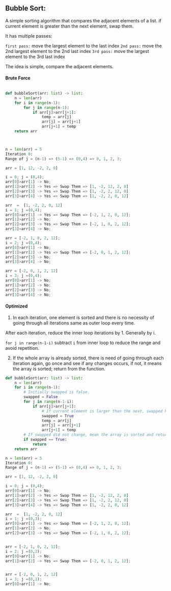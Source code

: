 ## Bubble Sort:

A simple sorting algorithm that compares the adjacent elements of a list.
if current element is greater than the next element, swap them.

It has multiple passes:

`first pass:` move the largest element to the last index
`2nd pass:` move the 2nd largest element to the 2nd last index
`3rd pass:` move the largest element to the 3rd last index

The idea is simple, compare the adjacent elements.

#### Brute Force

```py

def bubbleSort(arr: list) -> list:
    n = len(arr)
    for i in range(n-1):
        for j in range(n-1):
            if arr[j]>arr[j+1]:
                temp = arr[j]
                arr[j] = arr[j+1]
                arr[j+1] = temp
    return arr



n = len(arr) = 5
Iteration 0:
Range of j = (n-1) => (5-1) => (0,4) => 0, 1, 2, 3;

arr = [1, 12, -2, 2, 0]

i = 0; j = (0,4);
arr[0]>arr[1] -> No;
arr[1]>arr[2] -> Yes => Swap Them => [1, -2, 12, 2, 0]
arr[2]>arr[3] -> Yes => Swap Them => [1, -2, 2, 12, 0]
arr[3]>arr[4] -> Yes => Swap Them => [1, -2, 2, 0, 12]

arr  =  [1, -2, 2, 0, 12]
i = 1; j =(0,4);
arr[0]>arr[1] -> Yes => Swap Them => [-2, 1, 2, 0, 12];
arr[1]>arr[2] -> No;
arr[2]>arr[3] -> Yes => Swap Them => [-2, 1, 0, 2, 12];
arr[3]>arr[4] -> No;

arr = [-2, 1, 0, 2, 12];
i = 2; j =(0,4);
arr[0]>arr[1] -> No;
arr[1]>arr[2] -> Yes => Swap Them => [-2, 0, 1, 2, 12];
arr[2]>arr[3] -> No;
arr[3]>arr[4] -> No;

arr = [-2, 0, 1, 2, 12]
i = 3; j =(0,4);
arr[0]>arr[1] -> No;
arr[1]>arr[2] -> No;
arr[2]>arr[3] -> No;
arr[3]>arr[4] -> No;

```

#### Optimized

1. In each iteration, one element is sorted and there is no necessity of going through all iterations same as outer loop every time.

After each iteration, reduce the inner loop iterations by 1. Generally by i.

`for j in range(n-1-i)` subtract `i` from inner loop to reduce the range and avoid repetition.

2. If the whole array is already sorted, there is need of going through each iteration again, go once and see if any changes occurs, if not, it means the array is sorted; return from the function.

```py
def bubbleSort(arr: list) -> list:
    n = len(arr)
    for i in range(n-1):
        # Initially swapped is false.
        swapped = False
        for j in range(n-1-i):
            if arr[j]>arr[j+1]:
                # If current element is larger than the next, swapped happened, make it true.
                swapped = True
                temp = arr[j]
                arr[j] = arr[j+1]
                arr[j+1] = temp
        # If swapped did not change, mean the array is sorted and return from the function.
        if swapped == True:
            return
    return arr

```

```py
n = len(arr) = 5
Iteration 0:
Range of j = (n-1) => (5-1) => (0,4) => 0, 1, 2, 3;

arr = [1, 12, -2, 2, 0]

i = 0; j = (0,4);
arr[0]>arr[1] -> No;
arr[1]>arr[2] -> Yes => Swap Them => [1, -2, 12, 2, 0]
arr[2]>arr[3] -> Yes => Swap Them => [1, -2, 2, 12, 0]
arr[3]>arr[4] -> Yes => Swap Them => [1, -2, 2, 0, 12]

arr  =  [1, -2, 2, 0, 12]
i = 1; j =(0,3);
arr[0]>arr[1] -> Yes => Swap Them => [-2, 1, 2, 0, 12];
arr[1]>arr[2] -> No;
arr[2]>arr[3] -> Yes => Swap Them => [-2, 1, 0, 2, 12];


arr = [-2, 1, 0, 2, 12];
i = 2; j =(0,2);
arr[0]>arr[1] -> No;
arr[1]>arr[2] -> Yes => Swap Them => [-2, 0, 1, 2, 12];


arr = [-2, 0, 1, 2, 12]
i = 3; j =(0,1);
arr[0]>arr[1] -> No;

```
